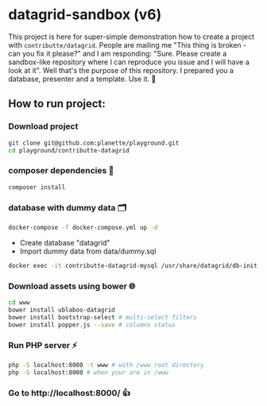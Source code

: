 # datagrid-sandbox (v6)

This project is here for super-simple demonstration how to create a project with `contributte/datagrid`. People are mailing me "This thing is broken - can you fix it please?" and I am responding: "Sure. Please create a sandbox-like repository where I can reproduce you issue and I will have a look at it". Well that's the purpose of this repository. I prepared you a database, presenter and a template. Use it. 🙌

## How to run project:

### Download project

```bash
git clone git@github.com:planette/playground.git
cd playground/contributte-datagrid
```

### composer dependencies 🤪

```bash
composer install
```

### database with dummy data 🗂

```bash
docker-compose -f docker-compose.yml up -d
```

- Create database "datagrid"
- Import dummy data from data/dummy.sql

```bash
docker exec -it contributte-datagrid-mysql /usr/share/datagrid/db-init.sh
```

### Download assets using bower 🌐

```bash
cd www
bower install ublaboo-datagrid
bower install bootstrap-select # multi-select filters
bower install popper.js --save # columns status
```

### Run PHP server ⚡️

```bash
php -S localhost:8000 -t www # with /www root directory
php -S localhost:8000 # when your are in /www
```

### Go to http://localhost:8000/ 👍
